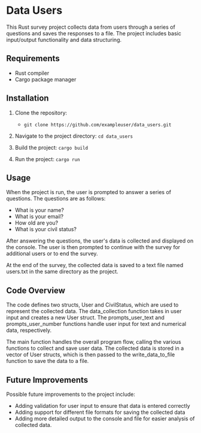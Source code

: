 # **Data Users**

This Rust survey project collects data from users through a series of questions and saves the responses to a file. The project includes basic input/output functionality and data structuring.

## **Requirements**

- Rust compiler
- Cargo package manager

## **Installation**
1. Clone the repository: 
    - `git clone https://github.com/exampleuser/data_users.git`

2. Navigate to the project directory: `cd data_users`
3. Build the project: `cargo build`
4. Run the project: `cargo run`

## **Usage**

When the project is run, the user is prompted to answer a series of questions. The questions are as follows:

- What is your name?
- What is your email?
- How old are you?
- What is your civil status?

After answering the questions, the user's data is collected and displayed on the console. The user is then prompted to continue with the survey for additional users or to end the survey.

At the end of the survey, the collected data is saved to a text file named users.txt in the same directory as the project.

## **Code Overview**

The code defines two structs, User and CivilStatus, which are used to represent the collected data. The data_collection function takes in user input and creates a new User struct. The prompts_user_text and prompts_user_number functions handle user input for text and numerical data, respectively.

The main function handles the overall program flow, calling the various functions to collect and save user data. The collected data is stored in a vector of User structs, which is then passed to the write_data_to_file function to save the data to a file.

## **Future Improvements**

Possible future improvements to the project include:

- Adding validation for user input to ensure that data is entered correctly
- Adding support for different file formats for saving the collected data
- Adding more detailed output to the console and file for easier analysis of collected data.
